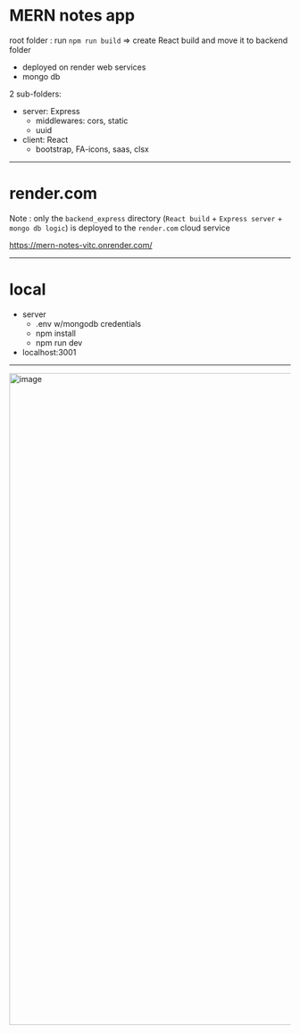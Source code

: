 # MERN notes app 

root folder : run `npm run build` => create React build and move it to backend folder

- deployed on render web services
- mongo db 

2 sub-folders:
- server: Express
  + middlewares: cors, static 
  + uuid 
- client: React
  + bootstrap, FA-icons, saas, clsx

----
# render.com

Note : only the `backend_express` directory (`React build` + `Express server` + `mongo db logic`) is deployed to the `render.com` cloud service

https://mern-notes-vitc.onrender.com/

----
# local
- server
  + .env w/mongodb credentials
  + npm install
  + npm run dev
- localhost:3001
----

<img width="1168" alt="image" src="https://user-images.githubusercontent.com/99029880/220647119-8287980e-24b1-4c07-a25d-3e6dd509da19.png">
